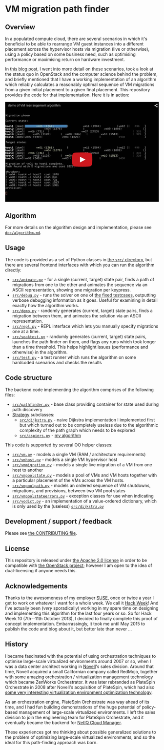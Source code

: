 VM migration path finder
========================

Overview
--------

In a populated compute cloud, there are several scenarios in which
it's beneficial to be able to rearrange VM guest instances into a
different placement across the hypervisor hosts via migration (live or
otherwise), using a policy based on some business need, such as
optimising performance or maximising return on hardware investment.

In [this blog post](http://blog.adamspiers.org/cloud-rearrangement), I
went into more detail on these scenarios, took a look at the status
quo in OpenStack and the computer science behind the problem, and
briefly mentioned that I have a working implementation of an algorithm
which reliably calculates a reasonably optimal sequence of VM
migrations from a given initial placement to a given final placement.
This repository provides the code for that implementation.  Here it is
in action:

[![YouTube screencast](./doc/youtube-thumbnail.png)](http://youtu.be/aHK3UF3ffNg)

Algorithm
---------

For more details on the algorithm design and implementation, please
see [`doc/algorithm.md`](doc/algorithm.md).

Usage
-----

The code is provided as a set of Python classes in [the `src/`
directory](src/), but there are several frontend interfaces with which
you can run the algorithm directly:

*   [`src/animate.py`](src/animate.py) - for a single (current, target) state pair, finds a
    path of migrations from one to the other and animates the
    sequence via an ASCII representation, showing one migration
    per keypress.
*   [`src/debug.py`](src/debug.py) - runs the solver on one of
    [the fixed testcases](testcases/fixed.py), outputting verbose debugging
    information as it goes.  Useful for examining in detail exactly how the
    algorithm works.
*   [`src/demo.py`](src/demo.py) - randomly generates (current, target) state pairs,
    finds a migration between them, and animates the solution via an ASCII
    representation.
*   [`src/repl.py`](src/repl.py) - REPL interface which lets you manually specify
    migrations one at a time.
*   [`src/soaktest.py`](src/soaktest.py) - randomly generates (current, target) state pairs, launches
    the path finder on them, and flags any runs which took longer
    than a time threshold.  This helps highlight issues
    (performance and otherwise) in the algorithm.
*   [`src/test.py`](src/test.py) - a test runner which runs the algorithm on
    some hardcoded scenarios and checks the results

Code structure
--------------

The backend code implementing the algorithm comprises of the following files:

*   [`src/pathfinder.py`](src/pathfinder.py) - base class providing container for
    state used during path discovery
*   [Strategy](http://en.wikipedia.org/wiki/Strategy_pattern) subclasses:
    *   [`src/dijkstra.py`](src/dijkstra.py) - naive Dijkstra implementation I
        implemented first but which turned out to be completely
        useless due to the algorithmic complexity of the path graph
        which needs to be explored
    *   [`src/aspiers.py`](src/aspiers.py) - [my algorithm](doc/algorithm.md)

This code is supported by several OO helper classes:

*    [`src/vm.py`](src/vm.py) - models a single VM (RAM / architecture requirements)
*    [`src/vmhost.py`](src/vmhost.py) - models a single VM hypervisor host
*    [`src/vmmigration.py`](src/vmmigration.py) - models a single live migration of a
     VM from one host to another
*    [`src/vmpoolstate.py`](src/vmpoolstate.py) - models a pool of VMs and VM hosts
     together with a particular placement of the VMs across the VM hosts.
*    [`src/vmpoolpath.py`](src/vmpoolpath.py) - models an ordered sequence of VM shutdowns,
     migrations, and provisions, between two VM pool states
*    [`src/vmpoolstateerrors.py`](src/vmpoolstateerrors.py) - exception classes
     for use when indicating
*    [`src/vodict.py`](src/vodict.py) - an implementation of a value-ordered dictionary,
     which is only used by the (useless) [`src/dijkstra.py`](src/dijkstra.py)

Development / support / feedback
--------------------------------

Please see [the CONTRIBUTING file](CONTRIBUTING.md).

License
-------

This repository is released under [the Apache 2.0
license](http://www.apache.org/licenses/LICENSE-2.0.txt) in order to
be compatible with [the OpenStack
project](https://www.openstack.org/); however I am open to the idea of
dual-licensing if anyone needs this.

Acknowledgements
----------------

Thanks to the awesomeness of my employer [SUSE](http://www.suse.com/),
once or twice a year I get to work on whatever I want for a whole
week.  We call it [Hack Week]([https://hackweek.suse.com/])!  And I've
actually been (*very* sporadically) working in my spare time on
designing and implementing this algorithm for the last four years or
so.  So for Hack Week 10 (7th--11th October 2013), I decided to
finally complete this proof of concept implementation.  Embarrassingly,
it took me until May 2015 to publish the code and blog about it, but
better late than never ...

History
-------

I became fascinated with the potential of using orchestration
techniques to optimise large-scale virtualized environments around
2007 or so, when I was a data center architect working in
[Novell](https://www.novell.com/home/)'s sales division.  Around that
time, Novell acquired a small Californian company called RedMojo,
together with some amazing orchestration / virtualization management
technology which became ZenWorks Orchestrator.  It was later rebranded
as PlateSpin Orchestrate in 2008 after Novell's acquisition of
PlateSpin, which had also [some very interesting virtualization
environment optimization
technology](https://www.netiq.com/products/recon/).  

As an orchestration engine, PlateSpin Orchestrate was way ahead of its
time, and I had fun building demonstrations of the huge potential of
policy-based management of large-scale virtualized environments.  I
left the sales division to join the engineering team for PlateSpin
Orchestrate, and it eventually became the backend for [NetIQ Cloud
Manager](https://www.netiq.com/products/cloud-manager/).

These experiences got me thinking about possible generalized solutions
to the problem of optimizing large-scale virtualized environments,
and so the ideal for this path-finding approach was born.
